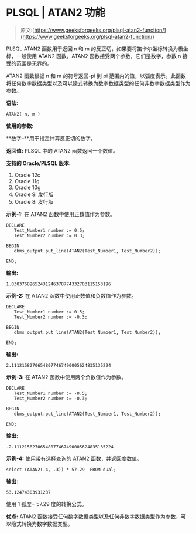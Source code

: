 # PLSQL | ATAN2 功能

> 原文:[https://www.geeksforgeeks.org/plsql-atan2-function/](https://www.geeksforgeeks.org/plsql-atan2-function/)

PLSQL ATAN2 函数用于返回 n 和 m 的反正切，如果要将笛卡尔坐标转换为极坐标，一般使用 ATAN2 函数。ATAN2 函数接受两个参数，它们是数字，参数 n 接受的范围是无界的。

ATAN2 函数根据 n 和 m 的符号返回-pi 到 pi 范围内的值，以弧度表示。此函数将任何数字数据类型以及可以隐式转换为数字数据类型的任何非数字数据类型作为参数。

**语法:**

```
ATAN2( n, m )
```

**使用的参数:**

**数字–**用于指定计算反正切的数字。

**返回值:**
PLSQL 中的 ATAN2 函数返回一个数值。

**支持的 Oracle/PLSQL 版本:**

1.  Oracle 12c
2.  Oracle 11g
3.  Oracle 10g
4.  Oracle 9i 发行版
5.  Oracle 8i 发行版

**示例-1:** 在 ATAN2 函数中使用正数值作为参数。

```
DECLARE 
   Test_Number1 number := 0.5;
   Test_Number2 number := 0.3;

BEGIN 
   dbms_output.put_line(ATAN2(Test_Number1, Test_Number2)); 

END; 
```

**输出:**

```
1.03037682652431246378774332703115153196 
```

**示例-2:** 在 ATAN2 函数中使用正数值和负数值作为参数。

```
DECLARE 
   Test_Number1 number := 0.5;
   Test_Number2 number := -0.3;

BEGIN 
   dbms_output.put_line(ATAN2(Test_Number1, Test_Number2)); 

END; 
```

**输出:**

```
2.11121582706548077467490005624835135224 
```

**示例-3:** 在 ATAN2 函数中使用两个负数值作为参数。

```
DECLARE 
   Test_Number1 number := -0.5;
   Test_Number2 number := -0.3;

BEGIN 
   dbms_output.put_line(ATAN2(Test_Number1, Test_Number2)); 

END; 
```

**输出:**

```
-2.11121582706548077467490005624835135224 
```

**示例-4:** 使用带有选择查询的 ATAN2 函数，并返回度数值。

```
select (ATAN2(.4, .3)) * 57.29  FROM dual; 
```

**输出:**

```
53.12474303931237 
```

使用 1 弧度= 57.29 度的转换公式。

**优点:**
ATAN2 函数接受任何数字数据类型以及任何非数字数据类型作为参数，可以隐式转换为数字数据类型。